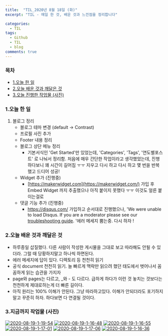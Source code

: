 ```yaml
---
title:  "TIL_2020년 8월 18일 (화)"
excerpt: "TIL - 매일 한 것, 배운 것과 느낀점을 정리합니다"

categories:
  - TIL
tags:
  - Github
  - TIL
  - blog
comments: true
---
```



<h3>목차</h3>

- [1.오늘 한 일](#1오늘-한-일)
- [2.오늘 배운 것과 깨달은 것](#2오늘-배운-것과-깨달은-것)
- [3.오늘 진행한 작업물 (사진)](#3오늘-진행한-작업물-사진)
  

### 1.오늘 한 일

1. 블로그 정리
   - 블로그 테마 변경 (default -> Contrast)
   - 프로필 사진 추가
   - Footer 내용 정리
   - 블로그 상단 메뉴 정리
     - 기본서식인 'Get Started'만 있었는데, 'Categories', 'Tags', '연도별포스트' 로 나눠서 정리함. 처음에 매우 간단한 작업이라고 생각했었는데, 진행하다보니 꽤 시간이 길어짐 ㅜㅜ 지우고 다시 하고 다시 하고 몇 번을 반복했고 드디어 성공!
   - Widget 추가 (진행중)
     - [https://makerwidget.com](https://makerwidget.com/) 가입 후 Embed Widget 까지 추출했으나 아직 붙이지 못했다 ㅜㅜ 이것도 얼른 붙이는걸로
   - 댓글 기능 추가 (진행중)
     -  https://disqus.com/ 가입하고 순서대로 진행했으나, 'We were unable to load Disqus. If you are a moderator please see our [troubleshooting guide](https://docs.disqus.com/help/83/). '에러 메세지 뿜는중. 다시 하자 !


### 2.오늘 배운 것과 깨달은 것

- 하루종일 삽질했다. 다른 사람이 작성한 게시물을 그대로 보고 따라해도 안될 수 있더라. 그럴 때 당황하지말고 하나씩 하면된다.
- 에러 메세지에 답이 있다. 디렉토리 등 천천히 읽기
- 공식 document 천천히 읽기. 늘 빠르게 맥락만 읽으려 했던 태도에서 벗어나서 꼼꼼하게 읽는 습관을 가지자
- page와 pages는 다르고, _와 - 도 다르다. 급하게 하다가 이런 것 놓치는 것보다는 천천하게 제대로하는게 더 빠른 길이다.
- 아직 원리는 100% 이해가 안된다. 그냥 따라하고있다. 이해가 안되더라도 포기하지말고 꾸준히 하자. 하다보면 다 연결될 것이다.     


### 3.지금까지 작업물 (사진)

<a href="https://ibb.co/YRrKHbp"><img src="https://i.ibb.co/vwtr0DZ/2020-08-19-1-19-54.png" alt="2020-08-19-1-19-54" border="0"></a>
<a href="https://ibb.co/brR4HWZ"><img src="https://i.ibb.co/4jgbsmG/2020-08-19-1-16-48.png" alt="2020-08-19-1-16-48" border="0"></a>
<a href="https://ibb.co/mXsRJjr"><img src="https://i.ibb.co/hZ5gs6x/2020-08-19-1-16-55.png" alt="2020-08-19-1-16-55" border="0"></a>
<a href="https://ibb.co/FnYJPfh"><img src="https://i.ibb.co/0Q9ZwWn/2020-08-19-1-17-01.png" alt="2020-08-19-1-17-01" border="0"></a>
<a href="https://ibb.co/48MJmGx"><img src="https://i.ibb.co/Yc8bRMG/2020-08-19-1-17-06.png" alt="2020-08-19-1-17-06" border="0"></a>
<a href="https://ibb.co/LSD0T23"><img src="https://i.ibb.co/sjpgTMZ/2020-08-19-1-16-36.png" alt="2020-08-19-1-16-36" border="0"></a>







